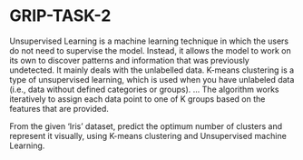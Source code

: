 # GRIP-TASK-2

Unsupervised Learning is a machine learning technique in which the users do not need to supervise the model. Instead, it allows the model to work on its own to discover patterns and information that was previously undetected. It mainly deals with the unlabelled data.
K-means clustering is a type of unsupervised learning, which is used when you have unlabeled data (i.e., data without defined categories or groups). ... The algorithm works iteratively to assign each data point to one of K groups based on the features that are provided.

From the given ‘Iris’ dataset, predict the optimum number of clusters and represent it visually, using K-means clustering and Unsupervised machine Learning.
